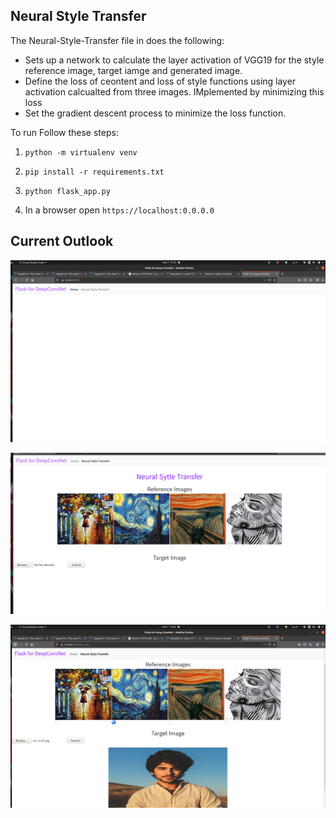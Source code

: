 ## Neural Style Transfer

The Neural-Style-Transfer file in does the following:
- Sets up a network to calculate the layer activation of VGG19 for the style reference image, target iamge and generated image.
- Define the loss of ceontent and loss of style functions using layer activation calcualted from three images. IMplemented by minimizing this loss
- Set the gradient descent process to minimize the loss function.


To run Follow these steps:

1. `python -m virtualenv venv`
2. `pip install -r requirements.txt`
3. `python flask_app.py`

4. In a browser open `https://localhost:0.0.0.0`


## Current Outlook


![1](../assets/1-home.png)

![2](../assets/2-NST.png)


![3](../assets/3-Style-Transfer-Image-Select.png)
